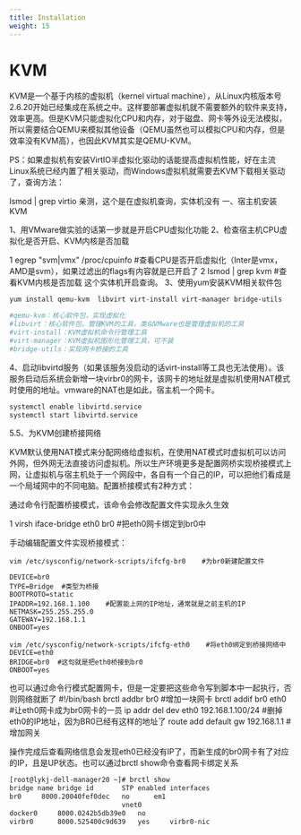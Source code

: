 ```yaml
---
title: Installation
weight: 15
---
```




# KVM 
KVM是一个基于内核的虚拟机（kernel virtual machine），从Linux内核版本号2.6.20开始已经集成在系统之中。这样要部署虚拟机就不需要额外的软件来支持，效率更高。但是KVM只能虚拟化CPU和内存，对于磁盘、网卡等外设无法模拟，所以需要结合QEMU来模拟其他设备（QEMU虽然也可以模拟CPU和内存，但是效率没有KVM高），也因此KVM其实是QEMU-KVM。

PS：如果虚拟机有安装VirtIO半虚拟化驱动的话能提高虚拟机性能，好在主流Linux系统已经内置了相关驱动，而Windows虚拟机就需要去KVM下载相关驱动了，查询方法：


lsmod | grep virtio
亲测，这个是在虚拟机查询，实体机没有
一、宿主机安装KVM

1、用VMware做实验的话第一步就是开启CPU虚拟化功能
2、检查宿主机CPU虚拟化是否开启、KVM内核是否加载

1
egrep "svm|vmx" /proc/cpuinfo  #查看CPU是否开启虚拟化（Inter是vmx，AMD是svm），如果过滤出的flags有内容就是已开启了
2
lsmod | grep kvm #查看KVM内核是否加载
这个实体机开启查询。
3、使用yum安装KVM相关软件包

```bash
yum install qemu-kvm  libvirt virt-install virt-manager bridge-utils

#qemu-kvm：核心软件包，实现虚拟化
#libvirt：核心软件包，管理KVM的工具，类似VMware也是管理虚拟机的工具
#virt-install：KVM虚拟机命令行管理工具
#virt-manager：KVM虚拟机图形化管理工具，可不装
#bridge-utils：实现网卡桥接的工具
```
4、启动libvirtd服务（如果该服务没启动的话virt-install等工具也无法使用）。该服务启动后系统会新增一块virbr0的网卡，该网卡的地址就是虚拟机使用NAT模式时使用的地址。vmware的NAT也是如此，宿主机一个网卡。

```bash
systemctl enable libvirtd.service
systemctl start libvirtd.service
```
5.5、为KVM创建桥接网络

KVM默认使用NAT模式来分配网络给虚拟机，在使用NAT模式时虚拟机可以访问外网，但外网无法直接访问虚拟机。所以生产环境更多是配置网桥实现桥接模式上网，让虚拟机与宿主机处于一个网段中，各自有一个自己的IP，可以把他们看成是一个局域网中的不同电脑。配置桥接模式有2种方式：

通过命令行配置桥接模式，该命令会修改配置文件实现永久生效


1
virsh iface-bridge eth0 br0  #把eth0网卡绑定到br0中


手动编辑配置文件实现桥接模式：
```
vim /etc/sysconfig/network-scripts/ifcfg-br0    #为br0新建配置文件

DEVICE=br0
TYPE=Bridge  #类型为桥接
BOOTPROTO=static
IPADDR=192.168.1.100    #配置能上网的IP地址，通常就是之前主机的IP
NETMASK=255.255.255.0
GATEWAY=192.168.1.1
ONBOOT=yes

vim /etc/sysconfig/network-scripts/ifcfg-eth0    #将eth0绑定到桥接网络中
DEVICE=eth0
BRIDGE=br0  #这句就是把eth0桥接到br0
ONBOOT=yes
```
也可以通过命令行模式配置网卡，但是一定要把这些命令写到脚本中一起执行，否则网络就断了
#!/bin/bash
brctl addbr br0  #增加一块网卡
brctl addif br0 eth0  #让eth0网卡成为br0网卡的一员
ip addr del dev eth0 192.168.1.100/24  #删掉eth0的IP地址，因为BR0已经有这样的地址了
route add default gw 192.168.1.1  #增加网关

操作完成后查看网络信息会发现eth0已经没有IP了，而新生成的br0网卡有了对应的IP，且是UP状态。也可以通过brctl show命令查看网卡绑定关系
```bash
[root@lykj-dell-manager20 ~]# brctl show
bridge name	bridge id		STP enabled	interfaces
br0		8000.20040fef0dec	no		em1
							vnet0
docker0		8000.0242b5db39e0	no		
virbr0		8000.525400c9d639	yes		virbr0-nic
```
